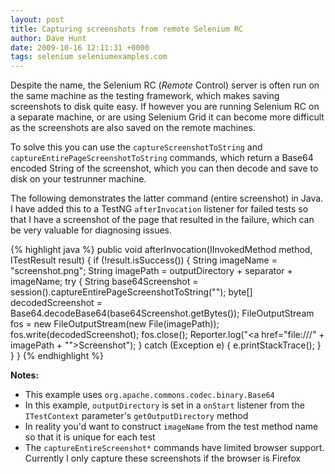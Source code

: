 ```yaml
---
layout: post
title: Capturing screenshots from remote Selenium RC
author: Dave Hunt
date: 2009-10-16 12:11:31 +0000
tags: selenium seleniumexamples.com
---
```

Despite the name, the Selenium RC (*Remote* Control) server is often run on the
same machine as the testing framework, which makes saving screenshots to disk
quite easy. If however you are running Selenium RC on a separate machine, or are
using Selenium Grid it can become more difficult as the screenshots are also
saved on the remote machines.<!--more-->

To solve this you can use the `captureScreenshotToString` and
`captureEntirePageScreenshotToString` commands, which return a Base64 encoded
String of the screenshot, which you can then decode and save to disk on your
testrunner machine.

The following demonstrates the latter command (entire screenshot) in Java. I
have added this to a TestNG `afterInvocation` listener for failed tests so that
I have a screenshot of the page that resulted in the failure, which can be very
valuable for diagnosing issues.

{% highlight java %}
public void afterInvocation(IInvokedMethod method, ITestResult result) {
  if (!result.isSuccess()) {
    String imageName = "screenshot.png";
    String imagePath = outputDirectory + separator + imageName;
    try {
      String base64Screenshot = session().captureEntirePageScreenshotToString("");
      byte[] decodedScreenshot = Base64.decodeBase64(base64Screenshot.getBytes());
      FileOutputStream fos = new FileOutputStream(new File(imagePath));
      fos.write(decodedScreenshot);
      fos.close();
      Reporter.log("<a href=\"file:///" + imagePath + "\">Screenshot</a>");
    } catch (Exception e) {
      e.printStackTrace();
    }
  }
}
{% endhighlight %}

**Notes:**

 * This example uses `org.apache.commons.codec.binary.Base64`
 * In this example, `outputDirectory` is set in a `onStart` listener from the
   `ITestContext` parameter's `getOutputDirectory` method
 * In reality you'd want to construct `imageName` from the test method name so
   that it is unique for each test
 * The `captureEntireScreenshot*` commands have limited browser support.
   Currently I only capture these screenshots if the browser is Firefox
